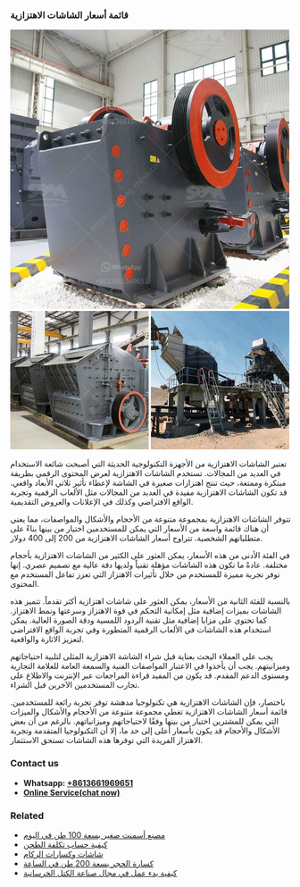 <h3>قائمة أسعار الشاشات الاهتزازية</h3><img src='1701852556.jpg' alt=''><p>تعتبر الشاشات الاهتزازية من الأجهزة التكنولوجية الحديثة التي أصبحت شائعة الاستخدام في العديد من المجالات. تستخدم الشاشات الاهتزازية لعرض المحتوى الرقمي بطريقة مبتكرة وممتعة، حيث تنتج اهتزازات صغيرة في الشاشة لإعطاء تأثير ثلاثي الأبعاد واقعي. قد تكون الشاشات الاهتزازية مفيدة في العديد من المجالات مثل الألعاب الرقمية وتجربة الواقع الافتراضي وكذلك في الإعلانات والعروض التقديمية.</p><p>تتوفر الشاشات الاهتزازية بمجموعة متنوعة من الأحجام والأشكال والمواصفات، مما يعني أن هناك قائمة واسعة من الأسعار التي يمكن للمستخدمين اختيار من بينها بناءً على متطلباتهم الشخصية. تتراوح أسعار الشاشات الاهتزازية من 200 إلى 400 دولار.</p><p>في الفئة الأدنى من هذه الأسعار، يمكن العثور على الكثير من الشاشات الاهتزازية بأحجام مختلفة. عادةً ما تكون هذه الشاشات مؤهلة تقنياً ولديها دقة عالية مع تصميم عصري. إنها توفر تجربة مميزة للمستخدم من خلال تأثيرات الاهتزاز التي تعزز تفاعل المستخدم مع المحتوى.</p><p>بالنسبة للفئة الثانية من الأسعار، يمكن العثور على شاشات اهتزازية أكثر تقدماً. تتميز هذه الشاشات بميزات إضافية مثل إمكانية التحكم في قوة الاهتزاز وسرعتها ونمط الاهتزاز. كما تحتوي على مزايا إضافية مثل تقنية الردود اللمسية ودقة الصورة العالية. يمكن استخدام هذه الشاشات في الألعاب الرقمية المتطورة وفي تجربة الواقع الافتراضي لتعزيز الاثارة والواقعية.</p><p>يجب على العملاء البحث بعناية قبل شراء الشاشة الاهتزازية المثلى  لتلبية احتياجاتهم وميزانيتهم. يجب أن يأخذوا في الاعتبار المواصفات الفنية والسمعة العامة للعلامة التجارية ومستوى الدعم المقدم. قد يكون من المفيد قراءة المراجعات عبر الإنترنت والاطلاع على تجارب المستخدمين الآخرين قبل الشراء.</p><p>باختصار، فإن الشاشات الاهتزازية هي تكنولوجيا مدهشة توفر تجربة رائعة للمستخدمين. قائمة أسعار الشاشات الاهتزازية تغطي مجموعة متنوعة من الأحجام والأشكال والميزات التي يمكن للمشترين اختيار من بينها وفقًا لاحتياجاتهم وميزانياتهم. بالرغم من أن بعض الأشكال والأحجام قد يكون بأسعار أعلى إلى حد ما، إلا أن التكنولوجيا المتقدمة وتجربة الاهتزاز الفريدة التي توفرها هذه الشاشات تستحق الاستثمار.</p><h3>Contact us</h3><ul><li><strong>Whatsapp:&nbsp;<a href="https://wa.me/8613661969651">+8613661969651</a></strong></li><li><a href="https://swt.shibang-china.com/?git&amp;zhl&amp;قائمة أسعار الشاشات الاهتزازية"><strong>Online Service(chat now)</strong></a></li></ul><h3>Related</h3><ul><li><a href='مصنع أسمنت صغير بسعة 100 طن في اليوم.md'>مصنع أسمنت صغير بسعة 100 طن في اليوم</a></li><li><a href='كيفية حساب تكلفة الطحن.md'>كيفية حساب تكلفة الطحن</a></li><li><a href='شاشات وكسارات الركام.md'>شاشات وكسارات الركام</a></li><li><a href='كسارة الحجر بسعة 200 طن في الساعة.md'>كسارة الحجر بسعة 200 طن في الساعة</a></li><li><a href='كيفية بدء عمل في مجال صناعة الكتل الخرسانية.md'>كيفية بدء عمل في مجال صناعة الكتل الخرسانية</a></li></ul>